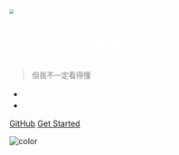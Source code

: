 <img src="https://i.loli.net/2021/05/11/yXM4PxoQOqEpsrn.png" style="zoom:50%;" />

# <font color='white'>狗狗都能看得懂的SVM</font>

> <font color='grey' size='2px'>但我不一定看得懂</font>

- <font color="white">使用`pandas`,`numpy`以及`echarts`制作</font>
- <font color="white">思维简单适合入门参考,代码友好逻辑清晰</font>

[GitHub](https://github.com/cybercolyce/SVM-learn)
[Get Started](#零·引言)



![color](#232526)

